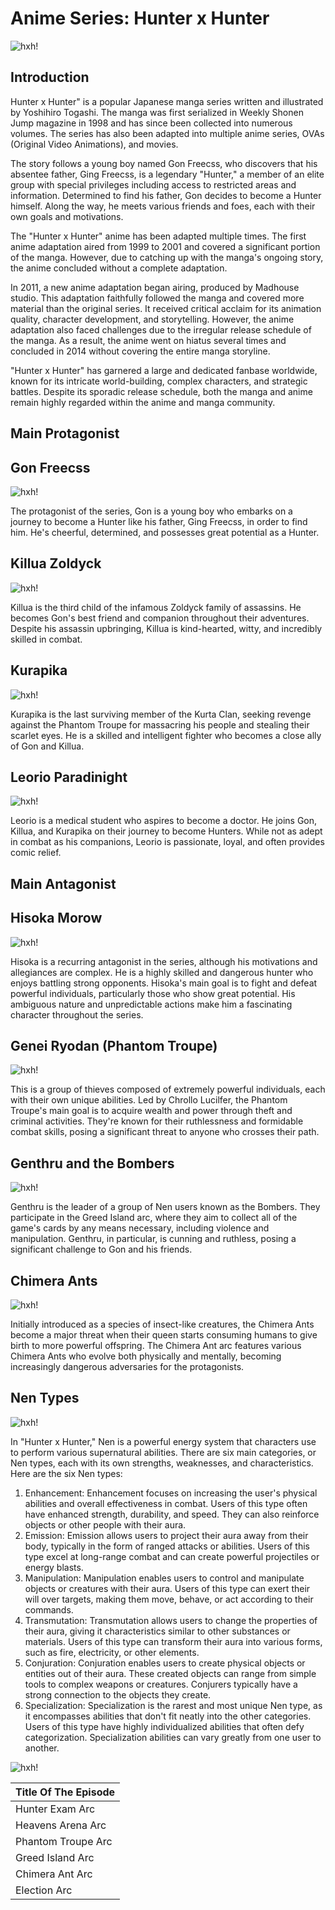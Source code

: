 # Anime Series: Hunter x Hunter
![hxh!](hunterxhunter_header_479f42.png)

## Introduction

Hunter x Hunter" is a popular Japanese manga series written and illustrated by Yoshihiro Togashi. The manga was first serialized in Weekly Shonen Jump magazine in 1998 and has since been collected into numerous volumes. The series has also been adapted into multiple anime series, OVAs (Original Video Animations), and movies.

The story follows a young boy named Gon Freecss, who discovers that his absentee father, Ging Freecss, is a legendary "Hunter," a member of an elite group with special privileges including access to restricted areas and information. Determined to find his father, Gon decides to become a Hunter himself. Along the way, he meets various friends and foes, each with their own goals and motivations.

The "Hunter x Hunter" anime has been adapted multiple times. The first anime adaptation aired from 1999 to 2001 and covered a significant portion of the manga. However, due to catching up with the manga's ongoing story, the anime concluded without a complete adaptation.

In 2011, a new anime adaptation began airing, produced by Madhouse studio. This adaptation faithfully followed the manga and covered more material than the original series. It received critical acclaim for its animation quality, character development, and storytelling. However, the anime adaptation also faced challenges due to the irregular release schedule of the manga. As a result, the anime went on hiatus several times and concluded in 2014 without covering the entire manga storyline.

"Hunter x Hunter" has garnered a large and dedicated fanbase worldwide, known for its intricate world-building, complex characters, and strategic battles. Despite its sporadic release schedule, both the manga and anime remain highly regarded within the anime and manga community.

## Main Protagonist

## Gon Freecss
![hxh!](GON.webp)

The protagonist of the series, Gon is a young boy who embarks on a journey to become a Hunter like his father, Ging Freecss, in order to find him. He's cheerful, determined, and possesses great potential as a Hunter.

##  Killua Zoldyck
![hxh!](kilua.avif)

Killua is the third child of the infamous Zoldyck family of assassins. He becomes Gon's best friend and companion throughout their adventures. Despite his assassin upbringing, Killua is kind-hearted, witty, and incredibly skilled in combat.

## Kurapika
![hxh!](kurapika.webp)

Kurapika is the last surviving member of the Kurta Clan, seeking revenge against the Phantom Troupe for massacring his people and stealing their scarlet eyes. He is a skilled and intelligent fighter who becomes a close ally of Gon and Killua.

## Leorio Paradinight
![hxh!](lerorio.png)

Leorio is a medical student who aspires to become a doctor. He joins Gon, Killua, and Kurapika on their journey to become Hunters. While not as adept in combat as his companions, Leorio is passionate, loyal, and often provides comic relief.

## Main Antagonist

## Hisoka Morow
![hxh!](hisoka.avif)

Hisoka is a recurring antagonist in the series, although his motivations and allegiances are complex. He is a highly skilled and dangerous hunter who enjoys battling strong opponents. Hisoka's main goal is to fight and defeat powerful individuals, particularly those who show great potential. His ambiguous nature and unpredictable actions make him a fascinating character throughout the series.

## Genei Ryodan (Phantom Troupe)
![hxh!](The_Phantom_Troupe.webp)

This is a group of thieves composed of extremely powerful individuals, each with their own unique abilities. Led by Chrollo Lucilfer, the Phantom Troupe's main goal is to acquire wealth and power through theft and criminal activities. They're known for their ruthlessness and formidable combat skills, posing a significant threat to anyone who crosses their path.

## Genthru and the Bombers
![hxh!](BombDevilTrio.webp)

Genthru is the leader of a group of Nen users known as the Bombers. They participate in the Greed Island arc, where they aim to collect all of the game's cards by any means necessary, including violence and manipulation. Genthru, in particular, is cunning and ruthless, posing a significant challenge to Gon and his friends.

## Chimera Ants
![hxh!](chimera.avif)

Initially introduced as a species of insect-like creatures, the Chimera Ants become a major threat when their queen starts consuming humans to give birth to more powerful offspring. The Chimera Ant arc features various Chimera Ants who evolve both physically and mentally, becoming increasingly dangerous adversaries for the protagonists.


## Nen Types
![hxh!](Nen_Types_Diagram.webp)


In "Hunter x Hunter," Nen is a powerful energy system that characters use to perform various supernatural abilities. There are six main categories, or Nen types, each with its own strengths, weaknesses, and characteristics. Here are the six Nen types:


1. Enhancement: Enhancement focuses on increasing the user's physical abilities and overall effectiveness in combat. Users of this type often have enhanced strength, durability, and speed. They can also reinforce objects or other people with their aura.
2. Emission: Emission allows users to project their aura away from their body, typically in the form of ranged attacks or abilities. Users of this type excel at long-range combat and can create powerful projectiles or energy blasts.
3. Manipulation: Manipulation enables users to control and manipulate objects or creatures with their aura. Users of this type can exert their will over targets, making them move, behave, or act according to their commands.
4. Transmutation: Transmutation allows users to change the properties of their aura, giving it characteristics similar to other substances or materials. Users of this type can transform their aura into various forms, such as fire, electricity, or other elements.
5. Conjuration: Conjuration enables users to create physical objects or entities out of their aura. These created objects can range from simple tools to complex weapons or creatures. Conjurers typically have a strong connection to the objects they create.
6. Specialization: Specialization is the rarest and most unique Nen type, as it encompasses abilities that don't fit neatly into the other categories. Users of this type have highly individualized abilities that often defy categorization. Specialization abilities can vary greatly from one user to another.

![hxh!](Dark_Continent.webp)

|Title Of The Episode|
 |--------------|
 |Hunter Exam Arc|
 |Heavens Arena Arc|
 |Phantom Troupe Arc|
 |Greed Island Arc|
 |Chimera Ant Arc|
 |Election Arc|
